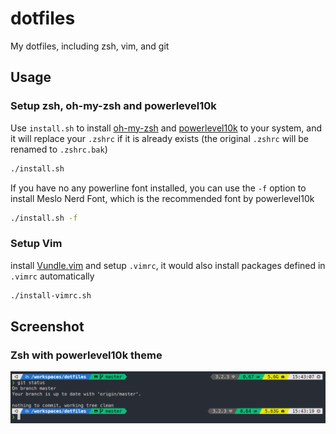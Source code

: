 # dotfiles
My dotfiles, including zsh, vim, and git

## Usage

### Setup zsh, oh-my-zsh and powerlevel10k
Use `install.sh` to install [oh-my-zsh](https://ohmyz.sh/) and [powerlevel10k](https://github.com/romkatv/powerlevel10k) to your system, and it will replace your `.zshrc` if it is already exists (the original `.zshrc` will be renamed to `.zshrc.bak`)
```bash
./install.sh
```

If you have no any powerline font installed, you can use the `-f` option to install Meslo Nerd Font, which is the recommended font by powerlevel10k

```bash
./install.sh -f
```

### Setup Vim
install [Vundle.vim](https://github.com/VundleVim/Vundle.vim.git) and setup `.vimrc`, it would also install packages defined in `.vimrc` automatically

```bash
./install-vimrc.sh
```

## Screenshot

### Zsh with powerlevel10k theme
![powerlevel10k](powerlevel10k.png)
